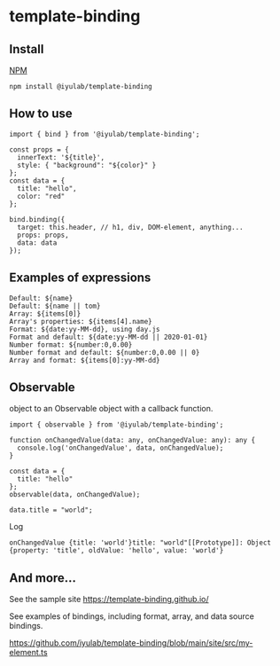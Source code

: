 # template-binding

## Install
[NPM](https://www.npmjs.com/package/@iyulab/template-binding)
```
npm install @iyulab/template-binding
```

## How to use

```
import { bind } from '@iyulab/template-binding';

const props = {
  innerText: '${title}',
  style: { "background": "${color}" }
};
const data = {
  title: "hello",
  color: "red"
};

bind.binding({
  target: this.header, // h1, div, DOM-element, anything...
  props: props,
  data: data
});
```

## Examples of expressions
```
Default: ${name}
Default: ${name || tom}
Array: ${items[0]}
Array's properties: ${items[4].name}
Format: ${date:yy-MM-dd}, using day.js
Format and default: ${date:yy-MM-dd || 2020-01-01}
Number format: ${number:0,0.00}
Number format and default: ${number:0,0.00 || 0}
Array and format: ${items[0]:yy-MM-dd}
```

## Observable
object to an Observable object with a callback function. 
```
import { observable } from '@iyulab/template-binding';

function onChangedValue(data: any, onChangedValue: any): any {
  console.log('onChangedValue', data, onChangedValue);
}

const data = {
  title: "hello"
};
observable(data, onChangedValue);

data.title = "world";
```
Log
```
onChangedValue {title: 'world'}title: "world"[[Prototype]]: Object {property: 'title', oldValue: 'hello', value: 'world'}
```


## And more...
See the sample site https://template-binding.github.io/

See examples of bindings, including format, array, and data source bindings.

https://github.com/iyulab/template-binding/blob/main/site/src/my-element.ts
